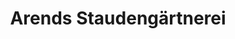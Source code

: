 ---
title: "Arends Staudengärtnerei"
url: /wuppertal/arends-staudengaertnerei/
shop: Garten-Center
---